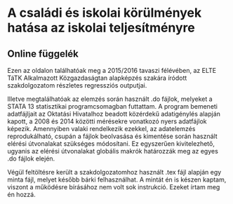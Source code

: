 # A családi és iskolai körülmények hatása az iskolai teljesítményre

## Online függelék

Ezen az oldalon találhatóak meg a 2015/2016 tavaszi félévében, az ELTE TáTK Alkalmazott Közgazdaságtan alapképzés szakára íródott szakdolgozatom részletes regressziós outputjai.

Illetve megtalálhatóak az elemzés során használt .do fájlok, melyeket a STATA 13 statisztikai programcsomagban futtattam. A program bemeneti adatfájljait az Oktatási Hivatalhoz beadott közérdekű adatigénylés alapján kapott, a 2008 és 2014 közötti mérésekre vonatkozó nyers adatfájlok képezik. Amennyiben valaki rendelkezik ezekkel, az adatelemzés reprodukálható, csupán a fájlok beolvasása és kimentése során használt elérési útvonalakat szükséges módosítani. Ez egyszerűen kivitelezhető, ugyanis az elérési útvonalakat globális makrók határozzák meg az egyes .do fájlok elején.

Végül feltöltésre került a szakdolgozatomhoz használt .tex fájl alapján egy minta fájl, melyet később bárki felhasználhat. A mintát én is készen kaptam, viszont a működésre bírásához nem volt sok instrukció. Ezeket írtam meg én hozzá.
